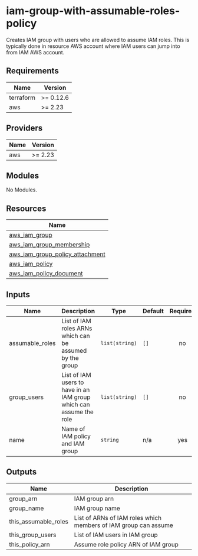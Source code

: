 # iam-group-with-assumable-roles-policy

Creates IAM group with users who are allowed to assume IAM roles. This is typically done in resource AWS account where IAM users can jump into from IAM AWS account.

<!-- BEGINNING OF PRE-COMMIT-TERRAFORM DOCS HOOK -->
## Requirements

| Name | Version |
|------|---------|
| terraform | >= 0.12.6 |
| aws | >= 2.23 |

## Providers

| Name | Version |
|------|---------|
| aws | >= 2.23 |

## Modules

No Modules.

## Resources

| Name |
|------|
| [aws_iam_group](https://registry.terraform.io/providers/hashicorp/aws/2.23/docs/resources/iam_group) |
| [aws_iam_group_membership](https://registry.terraform.io/providers/hashicorp/aws/2.23/docs/resources/iam_group_membership) |
| [aws_iam_group_policy_attachment](https://registry.terraform.io/providers/hashicorp/aws/2.23/docs/resources/iam_group_policy_attachment) |
| [aws_iam_policy](https://registry.terraform.io/providers/hashicorp/aws/2.23/docs/resources/iam_policy) |
| [aws_iam_policy_document](https://registry.terraform.io/providers/hashicorp/aws/2.23/docs/data-sources/iam_policy_document) |

## Inputs

| Name | Description | Type | Default | Required |
|------|-------------|------|---------|:--------:|
| assumable\_roles | List of IAM roles ARNs which can be assumed by the group | `list(string)` | `[]` | no |
| group\_users | List of IAM users to have in an IAM group which can assume the role | `list(string)` | `[]` | no |
| name | Name of IAM policy and IAM group | `string` | n/a | yes |

## Outputs

| Name | Description |
|------|-------------|
| group\_arn | IAM group arn |
| group\_name | IAM group name |
| this\_assumable\_roles | List of ARNs of IAM roles which members of IAM group can assume |
| this\_group\_users | List of IAM users in IAM group |
| this\_policy\_arn | Assume role policy ARN of IAM group |
<!-- END OF PRE-COMMIT-TERRAFORM DOCS HOOK -->
